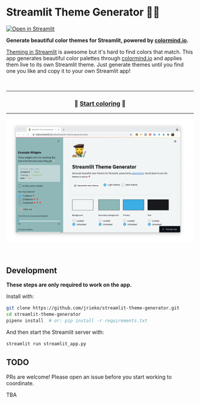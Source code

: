 # Streamlit Theme Generator 👩‍🎨️

[![Open in Streamlit](https://static.streamlit.io/badges/streamlit_badge_black_white.svg)](https://share.streamlit.io/jrieke/streamlit-theme-generator/main)

**Generate beautiful color themes for Streamlit, powered by [colormind.io](http://colormind.io/bootstrap/).**

[Theming in Streamlit](https://blog.streamlit.io/introducing-theming/) is awesome but
it's hard to find colors that match. This app generates beautiful color
palettes through [colormind.io](http://colormind.io/bootstrap/)
and applies them live to its own Streamlit theme. Just generate themes until you
find one you like and copy it to your own Streamlit app!

<br>

---

<h3 align="center">
    🌈 <a href="https://share.streamlit.io/jrieke/streamlit-theme-generator/main">Start coloring</a> 🌈
</h3>

---

<p align="center">
    <a href="https://share.streamlit.io/jrieke/streamlit-theme-generator/main"><img src="images/demo.png" width=700></a>
</p>

<br>

## Development

**These steps are only required to work on the app.**

Install with:

```bash
git clone https://github.com/jrieke/streamlit-theme-generator.git
cd streamlit-theme-generator
pipenv install  # or: pip install -r requirements.txt
```

And then start the Streamlit server with:

```bash
streamlit run streamlit_app.py
```

## TODO

PRs are welcome! Please open an issue before you start working to coordinate.

TBA
